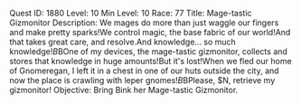 Quest ID: 1880
Level: 10
Min Level: 10
Race: 77
Title: Mage-tastic Gizmonitor
Description: We mages do more than just waggle our fingers and make pretty sparks!We control magic, the base fabric of our world!And that takes great care, and resolve.And knowledge... so much knowledge!$B$BOne of my devices, the mage-tastic gizmonitor, collects and stores that knowledge in huge amounts!But it's lost!When we fled our home of Gnomeregan, I left it in a chest in one of our huts outside the city, and now the place is crawling with leper gnomes!$B$BPlease, $N, retrieve my gizmonitor!
Objective: Bring Bink her Mage-tastic Gizmonitor.
